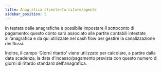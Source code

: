 ```yaml
---
title: Anagrafica cliente/fornitore/agente
sidebar_position: 5
---
```


In testata delle anagrafiche è possibile impostare il sottoconto di pagamento: questo conto sarà associato alle partite contabili intestate all'anagrafica e da qui utilizzate nel cash flow per gestire la canalizzazione dei flussi.

Inoltre, il campo ‘Giorni ritardo' viene utilizzato per calcolare, a partire dalla data scadenza, la data d'incasso/pagamento prevista con questo numero di giorni di ritardo standard dell'anagrafica.






